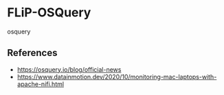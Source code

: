 # FLiP-OSQuery

osquery


## References

* https://osquery.io/blog/official-news
* https://www.datainmotion.dev/2020/10/monitoring-mac-laptops-with-apache-nifi.html
